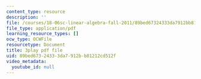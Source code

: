 ```yaml
---
content_type: resource
description: ''
file: /courses/18-06sc-linear-algebra-fall-2011/89bed67324333da7912bb81212cd512f_Ts3o2I8_Mxc.pdf
file_type: application/pdf
learning_resource_types: []
ocw_type: OCWFile
resourcetype: Document
title: 3play pdf file
uid: 89bed673-2433-3da7-912b-b81212cd512f
video_metadata:
  youtube_id: null
---
```

